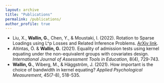 ```yaml
---
layout: archive
title: "Publications"
permalink: /publications/
author_profile: true
---
```


<!-- {% if author.googlescholar %}
  You can also find my articles on <u><a href="{{author.googlescholar}}">my Google Scholar profile</a>.</u>
{% endif %}

{% include base_path %}

{% for post in site.publications reversed %}
  {% include archive-single.html %}
{% endfor %} -->

* Liu, X., **Wallin, G.**, Chen, Y., & Moustaki, I. (2022). Rotation to Sparse Loadings using L^p Losses and Related Inference Problems. [ArXiv link](https://arxiv.org/abs/2206.02263).
* Altintas, Ö. & **Wallin, G.** (2021). Equality of admission tests using kernel equating under the non-equivalent groups with covariates design. *International Journal of Assessment Tools in Education*, 8(4), 729-743.
* **Wallin, G.**, Wiberg, M., & Häggström, J. (2021). How important is the choice of bandwidth in kernel equating? *Applied Psychological Measurement*, 45(7-8), 518-535.


